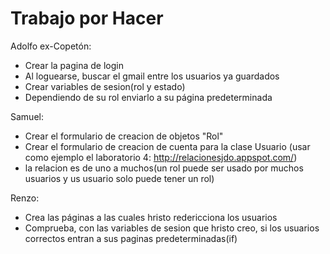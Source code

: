 # Trabajo por Hacer
Adolfo ex-Copetón:
  - Crear la pagina de login
  - Al loguearse, buscar el gmail entre los usuarios ya guardados
  - Crear variables de sesion(rol y estado)
  - Dependiendo de su rol enviarlo a su página predeterminada
  
Samuel:
  - Crear el formulario de creacion de objetos "Rol"
  - Crear el formulario de creacion de cuenta para la clase Usuario (usar como ejemplo el laboratorio 4: http://relacionesjdo.appspot.com/)
  - la relacion es de uno a muchos(un rol puede ser usado por muchos usuarios y us usuario solo puede tener un rol)
  
Renzo:
  - Crea las páginas a las cuales hristo redericciona los usuarios
  - Comprueba, con las variables de sesion que hristo creo, si los usuarios correctos entran a sus paginas predeterminadas(if)
